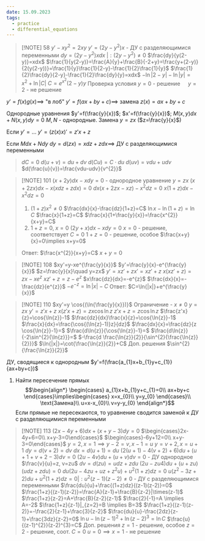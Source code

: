 ```yaml
---
date: 15.09.2023
tags:
  - practice
  - differential_equations
---
```


> [!NOTE] 58
> $y'-xy^{2}=2xy$
> $y'=(2y-y^{2})x$ - ДУ с разделяющимися переменными
> $dy=(2y-y^{2})xdx\;|:(2y-y^{2})\neq0$
> $\frac{dy}{y(2-y)}=xdx$
> $\frac{1}{y(2-y)}=\frac{A}{y}+\frac{B}{-2+y}=\frac{y+(2-y)}{2(y(2-y))}=\frac{1}{y}\frac{1}{2-y}-\frac{1}{2}\frac{1}{y}$
> $\frac{1}{2}\frac{dy}{2-y}-\frac{1}{2}\frac{dy}{y}=xdx$
> $-\ln{|2-y|}-\ln{|y|}=x^{2}+\ln{|C|}$
> $C=e^{x^{2}}(2-y)y$
> Проверка условия
> $y=0\text{ - решение }\quad y=2\text{ - не решение}$

$y'=f(x)g(x)\implies$ "в лоб"
$y'=f(ax+by+c)\implies$ замена $z(x)=ax+by+c$

Однородные уравнения
$y'=f(\frac{y}{x})$; $x'=f(\frac{y}{x})$; $M(x,y)dx+N(x,y)dy=0$
$M,N$ - однородные.
Замена $y=zx$ ($z=\frac{y}{x}$)

Если $y'=\dots$
$y'=(z(x)x)'=z'x+z$

Если $Mdx+Ndy$
$dy=d(zx)=xdz+zdx \implies$ ДУ с разделяющимися переменными

>$dC=0$
>$d(u+v)=du+dv$
>$d(Cu)=C\cdot du$
>$d(uv)=vdu+udv$
>$d(\frac{u}{v})=\frac{vdu-udv}{v^{2}}$


> [!NOTE] 101
> $(x+2y)dx-xdy=0$ - однородное уравнение
> $y=zx$
> $(x+2zx)dx-x(xdz+zdx)=0$
> $dx(x+2zx-xz)-x^{2}dz=0$
> $x(1+z)dx-x^{2}dz=0$
> 1. $(1+z)x^{2}\neq 0$
>    $\frac{dx}{x}-\frac{dz}{1+z}=C$
>    $\ln{x}-\ln{(1+z)}=\ln{C}$
>    $\frac{x}{1+z}=C$
>    $\frac{x}{1+\frac{y}{x}}=\frac{x^{2}}{x+y}=C$
>2. $1+z=0,\;x=0$
>   $(2y+x)dx-xdy=0$
>   $x=0$ - решение, соответствует $C=0$
>   $1+z=0$ - решение, особое $\frac{x+y}{x}=0\implies x+y=0$
>
>Ответ:
>$\frac{x^{2}}{x+y}=C$
>$x+y=0$


> [!NOTE] 108
> $xy'=y-xe^{\frac{y}{x}}$
> $y'=\frac{y}{x}-e^{\frac{y}{x}}$
> $z=\frac{y}{x}\quad y=zx$
> $y'=xz'+zx'=xz'+z$
> $x(xz'+z)=zx-xe^{z}$
> $xz'+z=z-e^{z}$
> $x\frac{dz}{dx}=-e^{z}$
> $\frac{dx}{x}=-\frac{dz}{e^{z}}$
> $-e^{-z}=\ln{|x|}-C$
> Ответ:
> $C=\ln{|x|}+e^{\frac{y}{x}}$


> [!NOTE] 110
> $xy'=y \cos{(\ln{\frac{y}{x}})}$
> Ограничение - $x\neq0$
> $y=zx$
> $y'=z'x+z$
> $x(z'x+z)=zx\cos{\ln{z}}$
> $z'x+z=z\cos{\ln{z}}$
> $\frac{z'x}{z}=\cos{\ln{z}}-1$
> $\frac{dz}{dx}\frac{x}{z}=\cos{\ln{z}}-1$
> $\frac{x}{dx}=\frac{\cos{(\ln{z}-1)}z}{dz}$
> $\frac{dx}{x}=\frac{dz}{z \cos{\ln{z}}-1}=$
> $\frac{d\ln{z}}{\cos{\ln{z}}-1}=$
> $\frac{d\ln{z}}{-2\sin^{2}{\ln{z}}}=$
> $-\frac{d \frac{\ln{z}}{2}}{\sin^{2}{\frac{\ln{z}}{2}}}$
> $\ln{|x|}=\cot{\frac{\ln{z}}{2}}+C$
> Доп. решения
> $\sin^{2}{\frac{\ln{z}}{2}}$


ДУ, сводящиеся к однородным
$y'=f(\frac{a_{1}x+b_{1}y+c_{1}}{ax+by+c})$
1. Найти пересечение прямых
   $$\begin{align*}
\begin{cases}
a_{1}x+b_{1}y+c_{1}=0\\
ax+by+c
\end{cases}\implies\begin{cases}
x=x_{0}\\
y=y_{0}
\end{cases}\\
\text{Замена}\\
u=x-x_{0}\\
v=y-y_{0}
\end{align*}$$
	Если прямые не пересекаются, то уравнение сводится заменой к ДУ с разделяющимися переменными


> [!NOTE] 113
> $(2x-4y+6)dx+(x+y-3)dy=0$
> $\begin{cases}2x-4y+6=0\\ x+y-3=0\end{cases}$
> $\begin{cases}-6y+12=0\\ x+y-3=0\end{cases}$
> $y=2, x=1\implies y-2=v, x-1=u$
> $y=v+2,x=u+1$
> $dy=d(v+2)=dv$
> $dx=d(u+1)=du$
> $(2(u+1)-4(v+2)+6)du+(u+1+v+2-3)dv=0$
> $(2u-4v)du+(u+v)dv=0$ - ДУ однородное
> $\frac{v}{u}=z, v=zu$
> $dv=d(zu)=udz+zdu$
> $(2u-zu4)du+(u+zu)(udz+zdu)=0$
> $du(2u-4zu+uz+z^{2}u)+u^{2}(1+z)dz=0$
> $u(z^{2}-3z+2)du+u^{2}(1+z)dz=0|:u^{2}(z-1)(z-2)\neq0$ - ДУ с разделяющимися переменными
> $\frac{du}{u}+\frac{(1+z)dz}{(z-1)(z-2)}=0$
> $\frac{1+z}{(z-1)(z-2)}=\frac{A}{z-1}+\frac{B}{z-2}|\times(z-1)$
> $\frac{1+z}{z-2}=A+\frac{B}{z-2}(z-1)$
> $\frac{2}{-1}=A \implies A=-2$
> $\frac{1+z}{z-1}|_{z=2}=B \implies B=3$
> $\frac{1+z}{(z-1)(z-2)}=-\frac{2}{z-1}+\frac{3}{z-2}$
> $\frac{du}{u}-\frac{2dz}{z-1}+\frac{3dz}{z-2}=0$
> $\ln{u}-\ln{(z-1)^{2}}+\ln{(z-2)^{3}}=\ln{C}$
> $\frac{u}{(z-1)^{2}}(z-2)^{3}=C$
> Доп. решения
> $z=1$ - решение, особое
> $z=2$ - решение, соот. $C=0$
> $u=0 \implies x=1$ - не решение




